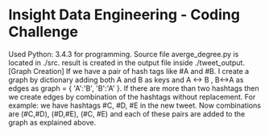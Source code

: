 Insight Data Engineering - Coding Challenge
===========================================================
Used Python: 3.4.3 for programming. Source file averge_degree.py is located in ./src. result is created in the output file inside ./tweet_output.
[Graph Creation]
If we have a pair of hash tags like #A and #B. I create a graph by dictionary adding both A and B as keys and A <-> B , B<->A as edges as graph = { 'A':'B', 'B':'A' }.
If there are more than two hashtags then we create edges by combination of the hashtags without replacement. For example: we have hashtags #C, #D, #E in the new tweet. Now combinations are (#C,#D), (#D,#E), (#C, #E) and each of these pairs are added to the graph as explained above.
